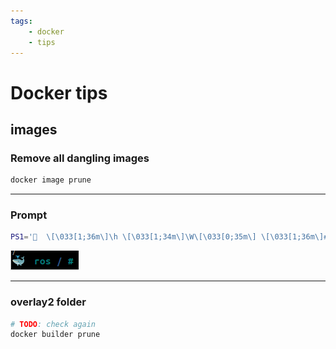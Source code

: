 ```yaml
---
tags:
    - docker
    - tips
---
```


# Docker tips

## images

### Remove all dangling images

```bash
docker image prune
```

---

### Prompt

```bash
PS1='🐳  \[\033[1;36m\]\h \[\033[1;34m\]\W\[\033[0;35m\] \[\033[1;36m\]# \[\033[0m\]'
```

![alt text](images/docker_prompt.png)

---

### overlay2 folder
```bash
# TODO: check again
docker builder prune
```